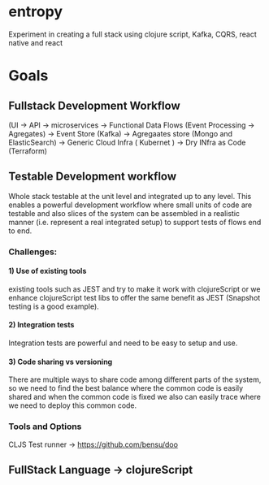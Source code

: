 # entropy
Experiment in creating a full stack using clojure script, Kafka, CQRS, react native and react

# Goals

## Fullstack Development Workflow 
(UI -> API -> microservices -> Functional Data Flows (Event Processing -> Agregates) -> Event Store (Kafka) -> Agregaates store (Mongo and ElasticSearch) -> Generic Cloud Infra ( Kubernet ) -> Dry INfra as Code (Terraform)

## Testable Development workflow
Whole stack testable at the unit level and integrated up to any level.
This enables a powerful development workflow where small units of code are testable and also slices of the system can be assembled in a realistic manner (i.e. represent a real integrated setup) to support tests of flows end to end.

### Challenges: 
#### 1) Use of existing tools 
existing tools such as JEST and try to make it work with clojureScript or we enhance clojureScript test libs to offer the same benefit as JEST (Snapshot testing is a good example).
#### 2) Integration tests 
Integration tests are powerful and need to be easy to setup and use.
#### 3) Code sharing vs versioning
There are multiple ways to share code among different parts of the system, so we need to find the best balance where the common code is easily shared and when the common code is fixed we also can easily trace where we need to deploy this common code.

### Tools and Options
CLJS Test runner -> https://github.com/bensu/doo

## FullStack Language -> clojureScript

